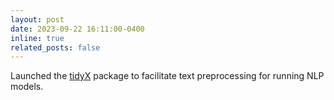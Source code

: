 ```yaml
---
layout: post
date: 2023-09-22 16:11:00-0400
inline: true
related_posts: false
---
```


Launched the <a href="https://tidyx.readthedocs.io/en/latest/">tidyX</a> package to facilitate text preprocessing for running NLP models.